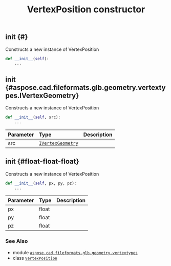 ﻿---
title: VertexPosition constructor
second_title: Aspose.CAD for Python via .NET API References
description: 
type: docs
weight: 10
url: /python-net/aspose.cad.fileformats.glb.geometry.vertextypes/vertexposition/__init__/
is_root: false
---

## __init__ {#}

Constructs a new instance of VertexPosition



```python
def __init__(self):
    ...
```




## __init__ {#aspose.cad.fileformats.glb.geometry.vertextypes.IVertexGeometry}

Constructs a new instance of VertexPosition



```python
def __init__(self, src):
    ...
```


| Parameter | Type | Description |
| :- | :- | :- |
| src | [`IVertexGeometry`](/cad/python-net/aspose.cad.fileformats.glb.geometry.vertextypes/ivertexgeometry) |  |


## __init__ {#float-float-float}

Constructs a new instance of VertexPosition



```python
def __init__(self, px, py, pz):
    ...
```


| Parameter | Type | Description |
| :- | :- | :- |
| px | float |  |
| py | float |  |
| pz | float |  |



### See Also
* module [`aspose.cad.fileformats.glb.geometry.vertextypes`](../../)
* class [`VertexPosition`](/cad/python-net/aspose.cad.fileformats.glb.geometry.vertextypes/vertexposition)
